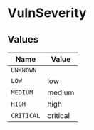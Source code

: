 # VulnSeverity


## Values

| Name       | Value      |
| ---------- | ---------- |
| `UNKNOWN`  |            |
| `LOW`      | low        |
| `MEDIUM`   | medium     |
| `HIGH`     | high       |
| `CRITICAL` | critical   |